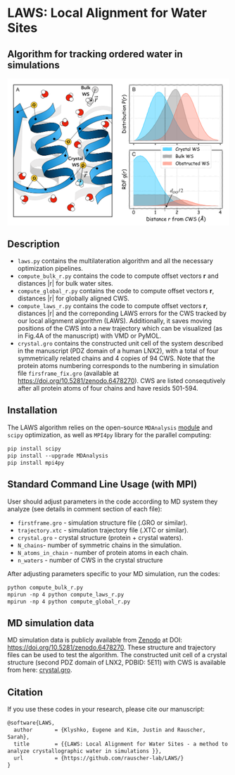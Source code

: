 # LAWS: Local Alignment for Water Sites
## Algorithm for tracking ordered water in simulations 

<img align ="center" src="Fig2.png" width="600">

## Description
- `laws.py` contains the multilateration algorithm and all the necessary optimization pipelines.
- `compute_bulk_r.py` contains the code to compute offset vectors **r** and distances |r| for bulk water sites.
- `compute_global_r.py` contains the code to compute offset vectors **r**, distances |r| for globally aligned CWS.
- `compute_laws_r.py` contains the code to compute offset vectors **r**, distances |r| and the correponding LAWS errors for the CWS tracked by our local alignment algorithm (LAWS). Additionally, it saves moving positions of the CWS into a new trajectory which can be visualized (as in Fig.4A of the manuscript) with VMD or PyMOL.
- `crystal.gro` contains the constructed unit cell of the system described in the manuscript (PDZ domain of a human LNX2), with a total of four symmetrically related chains and 4 copies of 94 CWS. Note that the protein atoms numbering corresponds to the numbering in simulation file `firsframe_fix.gro` (available at https://doi.org/10.5281/zenodo.6478270). CWS are listed consequtively after all protein atoms of four chains and have resids 501-594. 


## Installation

The LAWS algorithm relies on the open-source `MDAnalysis` [module](https://www.mdanalysis.org/) and `scipy` optimization, as well as `MPI4py` library for the parallel computing: 

```
pip install scipy
pip install --upgrade MDAnalysis
pip install mpi4py
```

## Standard Command Line Usage (with MPI)

User should adjust parameters in the code according to MD system they analyze (see details in comment section of each file): 
- `firstframe.gro` - simulation structure file (.GRO or similar).
- `trajectory.xtc` - simulation trajectory file (.XTC or similar).
- `crystal.gro` - crystal structure (protein + crystal waters).
- `N_chains`- number of symmetric chains in the simulation.
- `N_atoms_in_chain` - number of protein atoms in each chain.
- `n_waters` - number of CWS in the crystal structure

After adjusting parameters specific to your MD simulation, run the codes:
```
python compute_bulk_r.py
mpirun -np 4 python compute_laws_r.py
mpirun -np 4 python compute_global_r.py
```

## MD simulation data
MD simulation data is publicly available from [Zenodo](https://doi.org/10.5281/zenodo.6478270) at DOI: https://doi.org/10.5281/zenodo.6478270. These structure and trajectory files can be used to test the algorithm. The constructed unit cell of a crystal structure (second PDZ domain of LNX2, PDBID: 5E11) with CWS is available from here: [crystal.gro](https://github.com/rauscher-lab/LAWS/blob/main/crystal.gro).

## Citation
If you use these codes in your research, please cite our manuscript:

```
@software{LAWS,
  author       = {Klyshko, Eugene and Kim, Justin and Rauscher, Sarah},
  title        = {{LAWS: Local Alignment for Water Sites - a method to analyze crystallographic water in simulations }},
  url          = {https://github.com/rauscher-lab/LAWS/}
}
```
